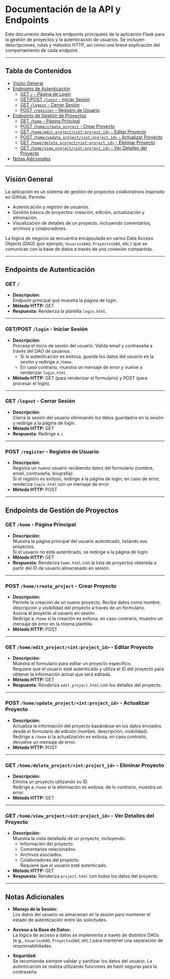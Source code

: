 # Documentación de la API y Endpoints

Este documento detalla los endpoints principales de la aplicación Flask para la gestión de proyectos y la autenticación de usuarios. Se incluyen descripciones, rutas y métodos HTTP, así como una breve explicación del comportamiento de cada endpoint.

---

## Tabla de Contenidos

- [Visión General](#visión-general)
- [Endpoints de Autenticación](#endpoints-de-autenticación)
  - [GET `/` - Página de Login](#get--página-de-login)
  - [GET/POST `/login` - Iniciar Sesión](#getpost-login---iniciar-sesión)
  - [GET `/logout` - Cerrar Sesión](#get-logout---cerrar-sesión)
  - [POST `/register` - Registro de Usuario](#post-register---registro-de-usuario)
- [Endpoints de Gestión de Proyectos](#endpoints-de-gestión-de-proyectos)
  - [GET `/home` - Página Principal](#get-home---página-principal)
  - [POST `/home/create_project` - Crear Proyecto](#post-homecreate_project---crear-proyecto)
  - [GET `/home/edit_project/<int:project_id>` - Editar Proyecto](#get-homeedit_projectintproject_id---editar-proyecto)
  - [POST `/home/update_project/<int:project_id>` - Actualizar Proyecto](#post-homeupdate_projectintproject_id---actualizar-proyecto)
  - [GET `/home/delete_project/<int:project_id>` - Eliminar Proyecto](#get-homedelete_projectintproject_id---eliminar-proyecto)
  - [GET `/home/view_project/<int:project_id>` - Ver Detalles del Proyecto](#get-homeview_projectintproject_id---ver-detalles-del-proyecto)
- [Notas Adicionales](#notas-adicionales)

---

## Visión General

La aplicación es un sistema de gestión de proyectos colaborativos inspirado en GitHub. Permite:
- Autenticación y registro de usuarios.
- Gestión básica de proyectos: creación, edición, actualización y eliminación.
- Visualización de detalles de un proyecto, incluyendo comentarios, archivos y colaboradores.

La lógica de negocio se encuentra encapsulada en varios Data Access Objects (DAO) (por ejemplo, `UsuariosDAO`, `ProyectosDAO`, etc.) que se comunican con la base de datos a través de una conexión compartida.

---

## Endpoints de Autenticación

### GET `/`
- **Descripción:**  
  Endpoint principal que muestra la página de login.
- **Método HTTP:** GET
- **Respuesta:** Renderiza la plantilla `login.html`.

---

### GET/POST `/login` - Iniciar Sesión
- **Descripción:**  
  Procesa el inicio de sesión del usuario. Valida email y contraseña a través del DAO de usuarios.  
  - Si la autenticación es exitosa, guarda los datos del usuario en la sesión y redirige a `/home`.
  - En caso contrario, muestra un mensaje de error y vuelve a renderizar `login.html`.
- **Método HTTP:** GET (para renderizar el formulario) y POST (para procesar el login).

---

### GET `/logout` - Cerrar Sesión
- **Descripción:**  
  Cierra la sesión del usuario eliminando los datos guardados en la sesión y redirige a la página de login.
- **Método HTTP:** GET
- **Respuesta:** Redirige a `/`.

---

### POST `/register` - Registro de Usuario
- **Descripción:**  
  Registra un nuevo usuario recibiendo datos del formulario (nombre, email, contraseña, biografía).  
  Si el registro es exitoso, redirige a la página de login; en caso de error, renderiza `login.html` con un mensaje de error.
- **Método HTTP:** POST

---

## Endpoints de Gestión de Proyectos

### GET `/home` - Página Principal
- **Descripción:**  
  Muestra la página principal del usuario autenticado, listando sus proyectos.  
  Si el usuario no está autenticado, se redirige a la página de login.
- **Método HTTP:** GET
- **Respuesta:** Renderiza `home.html` con la lista de proyectos obtenida a partir del ID de usuario almacenado en sesión.

---

### POST `/home/create_project` - Crear Proyecto
- **Descripción:**  
  Permite la creación de un nuevo proyecto. Recibe datos como nombre, descripción y visibilidad del proyecto a través de un formulario.  
  Asocia el proyecto al usuario en sesión.  
  Redirige a `/home` si la creación es exitosa; en caso contrario, muestra un mensaje de error en la misma plantilla.
- **Método HTTP:** POST

---

### GET `/home/edit_project/<int:project_id>` - Editar Proyecto
- **Descripción:**  
  Muestra el formulario para editar un proyecto específico.  
  Requiere que el usuario esté autenticado y utiliza el ID del proyecto para obtener la información actual que será editada.
- **Método HTTP:** GET
- **Respuesta:** Renderiza `edit_project.html` con los detalles del proyecto.

---

### POST `/home/update_project/<int:project_id>` - Actualizar Proyecto
- **Descripción:**  
  Actualiza la información del proyecto basándose en los datos enviados desde el formulario de edición (nombre, descripción, visibilidad).  
  Redirige a `/home` si la actualización es exitosa; en caso contrario, devuelve un mensaje de error.
- **Método HTTP:** POST

---

### GET `/home/delete_project/<int:project_id>` - Eliminar Proyecto
- **Descripción:**  
  Elimina un proyecto utilizando su ID.  
  Redirige a `/home` si la eliminación es exitosa; de lo contrario, muestra un error.
- **Método HTTP:** GET

---

### GET `/home/view_project/<int:project_id>` - Ver Detalles del Proyecto
- **Descripción:**  
  Muestra la vista detallada de un proyecto, incluyendo:
  - Información del proyecto.
  - Comentarios relacionados.
  - Archivos asociados.
  - Colaboradores del proyecto.  
  Requiere que el usuario esté autenticado.
- **Método HTTP:** GET
- **Respuesta:** Renderiza `project.html` con todos los datos del proyecto.

---

## Notas Adicionales

- **Manejo de la Sesión:**  
  Los datos del usuario se almacenan en la sesión para mantener el estado de autenticación entre las solicitudes.

- **Acceso a la Base de Datos:**  
  La lógica de acceso a datos se implementa a través de distintos DAOs (e.g., `UsuariosDAO`, `ProyectosDAO`, etc.) para mantener una separación de responsabilidades.

- **Seguridad:**  
  Se recomienda siempre validar y sanitizar los datos del usuario. La autenticación se realiza utilizando funciones de hash seguras para la contraseña.


